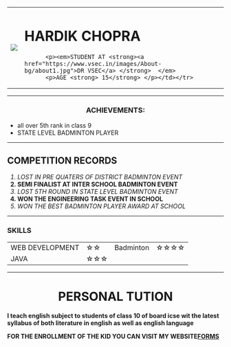 <html>
<head>
  <title>HARDIK'S PERSONAL SITE </title>

</head>
<body>
  <table>
    <tr>
      <td><img src="desktop/hardik.png"></TD>
        <td><h1>HARDIK CHOPRA</h1>

          <p><em>STUDENT AT <strong><a href="https://www.vsec.in/images/About-bg/about1.jpg">DR VSEC</a> </strong>  </em>
          <p>AGE <strong> 15</strong> </p></td></tr>

  </table>
  <hr>
<center><h3>ACHIEVEMENTS:</h3></center>
<ul>
  <li>all over 5th rank in class 9</li>
  <li>STATE LEVEL BADMINTON PLAYER</li>
</ul>

<hr>
<h2> COMPETITION RECORDS</H2>
  <ol>
  <em>  <li>LOST IN PRE QUATERS OF DISTRICT BADMINTON EVENT</li></em>
  <strong>  <li>SEMI FINALIST AT INTER SCHOOL BADMINTON EVENT</li></strong>
  <em>   <li>LOST 5TH ROUND IN STATE LEVEL BADMINTON EVENT</li></em>
    <strong><li>WON THE ENGINEERING TASK EVENT IN SCHOOL</li></strong>
    <em> <li> WON THE BEST BADMINTON PLAYER AWARD AT SCHOOL</li></em>
    </ol>
    <hr>
    <h3>SKILLS</h3>
    <table cellspacing="10">
      <tr>
      <td>WEB DEVELOPMENT</td>
      <td>☆☆</td>
      <td>Badminton</td>
      <td>☆☆☆☆</td>
      </tr>
      <tr>
        <td>JAVA</td>
        <td>☆☆☆</td>
      </tr>
    </table>
    <hr>
    <center><h1>PERSONAL TUTION</H1></center>
      <STRONG>
        <p>I teach english subject to students of class 10 of board icse wit the latest syllabus of both literature in english as well as english language</p>
      <p>FOR THE ENROLLMENT OF THE KID YOU CAN VISIT MY WEBSITE<a href="ENROLL FORM.html">FORMS</a></p>
      </STRONG>
</body>
</html>
